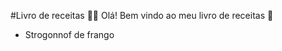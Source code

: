 #Livro de receitas :man_cook:
Olá! Bem vindo ao meu livro de receitas :wave:
 - Strogonnof de frango